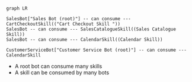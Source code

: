 ```mermaid

graph LR

SalesBot["Sales Bot (root)"] -- can consume --- CartCheckoutSkill(("Cart Checkout Skill "))
SalesBot -- can consume --- SalesCatalogueSkill((Sales Catalogue Skill))
SalesBot -- can consume --- CalendarSkill((Calendar Skill))

CustomerServiceBot["Customer Service Bot (root)"] -- can consume --- CalendarSkill

```

* A root bot can consume many skills
* A skill can be consumed by many bots